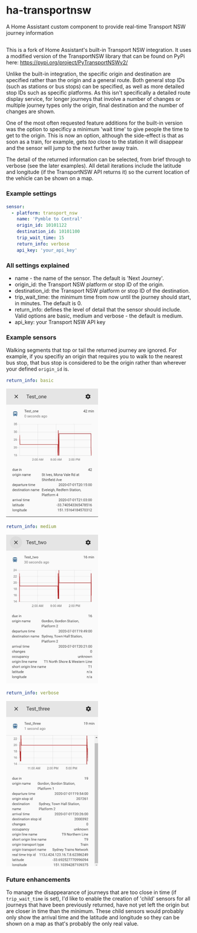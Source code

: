 # ha-transportnsw
A Home Assistant custom component to provide real-time Transport NSW journey information

##
This is a fork of Home Assistant's built-in Transport NSW integration.  It uses a modified version of the TransportNSW library that can be found on PyPi here: https://pypi.org/project/PyTransportNSWv2/

Unlike the built-in integration, the specific origin and destination are specified rather than the origin and a general route.  Both general stop IDs (such as stations or bus stops) can be specified, as well as more detailed stop IDs such as specific platforms.  As this isn't specifically a detailed route display service, for longer journeys that involve a number of changes or multiple journey types only the origin, final destination and the number of changes are shown.
 
One of the most often requested feature additions for the built-in version was the option to specificy a minimum 'wait time' to give people the time to get to the origin.  This is now an option, although the side-effect is that as soon as a train, for example, gets _too_ close to the station it will disappear and the sensor will jump to the next further away train. 

The detail of the returned information can be selected, from brief through to verbose (see the later examples).  All detail iterations include the latitude and longitude (if the TransportNSW API returns it) so the current location of the vehicle can be shown on a map.

### Example settings
```yaml
sensor:
  - platform: transport_nsw
    name: 'Pymble to Central'
    origin_id: 10101122
    destination_id: 10101100
    trip_wait_time: 15
    return_info: verbose
    api_key: 'your_api_key'
```

### All settings explained
* name - the name of the sensor.  The default is 'Next Journey'.
* origin_id: the Transport NSW platform or stop ID of the origin.
* destination_id: the Transport NSW platform or stop ID of the destination.
* trip_wait_time: the minimum time from now until the journey should start, in minutes.  The default is 0.
* return_info: defines the level of detail that the sensor should include.  Valid options are basic, medium and verbose - the default is medium.
* api_key: your Transport NSW API key

### Example sensors

Walking segments that top or tail the returned journey are ignored.  For example, if you specifiy an origin that requires you to walk to the nearest bus stop, that bus stop is considered to be the origin rather than wherever your defined `origin_id` is.

```yaml
return_info: basic
```
<img src="https://github.com/andystewart999/ha-transportnsw/blob/master/images/basic_sensor.JPG" width=250>
<br> 

```yaml
return_info: medium
```
<img src="https://github.com/andystewart999/ha-transportnsw/blob/master/images/medium_sensor.JPG" width=250>
<br> 

```yaml
return_info: verbose
```
<img src="https://github.com/andystewart999/ha-transportnsw/blob/master/images/verbose_sensor.JPG" width=250>
<br> 

### Future enhancements
To manage the disappearance of journeys that are too close in time (if `trip_wait_time` is set), I'd like to enable the creation of 'child' sensors for all journeys that have been previously returned, have not yet left the origin but are closer in time than the minimum.  These child sensors would probably only show the arrival time and the latitude and longitude so they can be shown on a map as that's probably the only real value.
